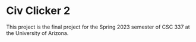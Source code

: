 # Civ Clicker 2

This project is the final project for the Spring 2023 semester of CSC 337 at the University of Arizona.

